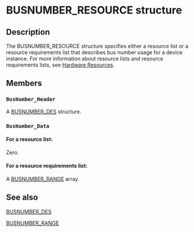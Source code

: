 # BUSNUMBER_RESOURCE structure

## Description

The BUSNUMBER_RESOURCE structure specifies either a resource list or a resource requirements list that describes bus number usage for a device instance. For more information about resource lists and resource requirements lists, see [Hardware Resources](https://learn.microsoft.com/windows-hardware/drivers/kernel/hardware-resources).

## Members

### `BusNumber_Header`

A [BUSNUMBER_DES](https://learn.microsoft.com/windows/desktop/api/cfgmgr32/ns-cfgmgr32-busnumber_des) structure.

### `BusNumber_Data`

#### For a resource list:

Zero.

#### For a resource requirements list:

A [BUSNUMBER_RANGE](https://learn.microsoft.com/windows/desktop/api/cfgmgr32/ns-cfgmgr32-busnumber_range) array.

## See also

[BUSNUMBER_DES](https://learn.microsoft.com/windows/desktop/api/cfgmgr32/ns-cfgmgr32-busnumber_des)

[BUSNUMBER_RANGE](https://learn.microsoft.com/windows/desktop/api/cfgmgr32/ns-cfgmgr32-busnumber_range)